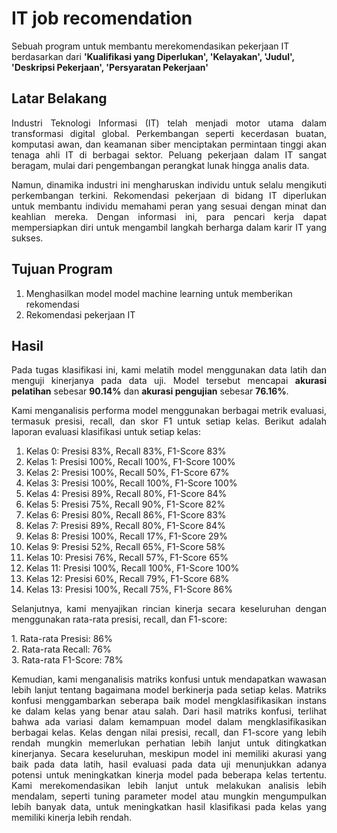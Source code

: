 # IT job recomendation
Sebuah program untuk membantu merekomendasikan pekerjaan IT berdasarkan dari **'Kualifikasi yang Diperlukan', 'Kelayakan', 'Judul', 'Deskripsi Pekerjaan', 'Persyaratan Pekerjaan'**

## Latar Belakang
<p align="justify"> Industri Teknologi Informasi (IT) telah menjadi motor utama dalam transformasi digital global. Perkembangan seperti kecerdasan buatan, komputasi awan, dan keamanan siber menciptakan permintaan tinggi akan tenaga ahli IT di berbagai sektor. Peluang pekerjaan dalam IT sangat beragam, mulai dari pengembangan perangkat lunak hingga analis data. </p>

<p align="justify"> Namun, dinamika industri ini mengharuskan individu untuk selalu mengikuti perkembangan terkini. Rekomendasi pekerjaan di bidang IT diperlukan untuk membantu individu memahami peran yang sesuai dengan minat dan keahlian mereka. Dengan informasi ini, para pencari kerja dapat mempersiapkan diri untuk mengambil langkah berharga dalam karir IT yang sukses. </p>

## Tujuan Program
1. Menghasilkan model model machine learning untuk memberikan rekomendasi
2. Rekomendasi pekerjaan IT

## Hasil

<p align="justify"> Pada tugas klasifikasi ini, kami melatih model menggunakan data latih dan menguji kinerjanya pada data uji. Model tersebut mencapai <b>akurasi pelatihan</b> sebesar <b>90.14%</b> dan <b>akurasi pengujian</b> sebesar <b>76.16%</b>. </p>

<p align="justify"> Kami menganalisis performa model menggunakan berbagai metrik evaluasi, termasuk presisi, recall, dan skor F1 untuk setiap kelas. Berikut adalah laporan evaluasi klasifikasi untuk setiap kelas: </p>

1. Kelas 0: Presisi 83%, Recall 83%, F1-Score 83%
2. Kelas 1: Presisi 100%, Recall 100%, F1-Score 100%
3. Kelas 2: Presisi 100%, Recall 50%, F1-Score 67%
4. Kelas 3: Presisi 100%, Recall 100%, F1-Score 100%
5. Kelas 4: Presisi 89%, Recall 80%, F1-Score 84%
6. Kelas 5: Presisi 75%, Recall 90%, F1-Score 82%
7. Kelas 6: Presisi 80%, Recall 86%, F1-Score 83%
8. Kelas 7: Presisi 89%, Recall 80%, F1-Score 84%
9. Kelas 8: Presisi 100%, Recall 17%, F1-Score 29%
10. Kelas 9: Presisi 52%, Recall 65%, F1-Score 58%
11. Kelas 10: Presisi 76%, Recall 57%, F1-Score 65%
12. Kelas 11: Presisi 100%, Recall 100%, F1-Score 100%
13. Kelas 12: Presisi 60%, Recall 79%, F1-Score 68%
14. Kelas 13: Presisi 100%, Recall 75%, F1-Score 86%

<p align="justify"> Selanjutnya, kami menyajikan rincian kinerja secara keseluruhan dengan menggunakan rata-rata presisi, recall, dan F1-score: </p>
1. Rata-rata Presisi: 86%<br>
2. Rata-rata Recall: 76%<br>
3. Rata-rata F1-Score: 78%<br>

<p align="justify">Kemudian, kami menganalisis matriks konfusi untuk mendapatkan wawasan lebih lanjut tentang bagaimana model berkinerja pada setiap kelas. Matriks konfusi menggambarkan seberapa baik model mengklasifikasikan instans ke dalam kelas yang benar atau salah. Dari hasil matriks konfusi, terlihat bahwa ada variasi dalam kemampuan model dalam mengklasifikasikan berbagai kelas. Kelas dengan nilai presisi, recall, dan F1-score yang lebih rendah mungkin memerlukan perhatian lebih lanjut untuk ditingkatkan kinerjanya. Secara keseluruhan, meskipun model ini memiliki akurasi yang baik pada data latih, hasil evaluasi pada data uji menunjukkan adanya potensi untuk meningkatkan kinerja model pada beberapa kelas tertentu. Kami merekomendasikan lebih lanjut untuk melakukan analisis lebih mendalam, seperti tuning parameter model atau mungkin mengumpulkan lebih banyak data, untuk meningkatkan hasil klasifikasi pada kelas yang memiliki kinerja lebih rendah.</p>

